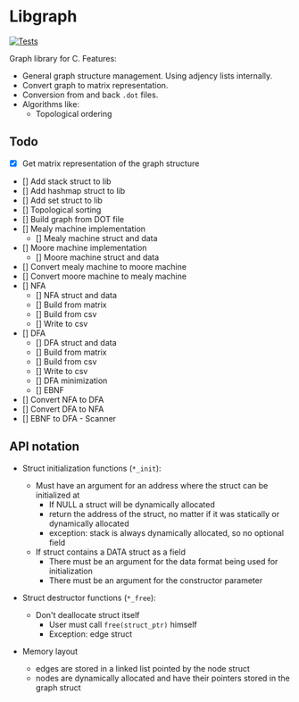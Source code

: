 # Libgraph

[![Tests](https://github.com/asimos-bot/libgraph/workflows/Tests/badge.svg)](https://github.com/asimos-bot/libgraph/actions/workflows/main.yml)

Graph library for C. Features:

* General graph structure management. Using adjency lists internally.
* Convert graph to matrix representation.
* Conversion from and back `.dot` files.
* Algorithms like:
  * Topological ordering

## Todo

- [x] Get matrix representation of the graph structure
- [] Add stack struct to lib
- [] Add hashmap struct to lib
- [] Add set struct to lib
- [] Topological sorting
- [] Build graph from DOT file
- [] Mealy machine implementation
  - [] Mealy machine struct and data
- [] Moore machine implementation
  - [] Moore machine struct and data
- [] Convert mealy machine to moore machine
- [] Convert moore machine to mealy machine
- [] NFA
  - [] NFA struct and data
  - [] Build from matrix
  - [] Build from csv
  - [] Write to csv
- [] DFA
  - [] DFA struct and data
  - [] Build from matrix
  - [] Build from csv
  - [] Write to csv
  - [] DFA minimization
  - [] EBNF 
- [] Convert NFA to DFA
- [] Convert DFA to NFA
- [] EBNF to DFA - Scanner

## API notation

* Struct initialization functions (`*_init`):
  * Must have an argument for an address where the struct can be initialized at
    * If NULL a struct will be dynamically allocated
    * return the address of the struct, no matter if it was statically or dynamically allocated
    * exception: stack is always dynamically allocated, so no optional field
  * If struct contains a DATA struct as a field
    * There must be an argument for the data format being used for initialization
    * There must be an argument for the constructor parameter

* Struct destructor functions (`*_free`):
  * Don't deallocate struct itself
    * User must call `free(struct_ptr)` himself
    * Exception: edge struct

* Memory layout
  * edges are stored in a linked list pointed by the node struct
  * nodes are dynamically allocated and have their pointers stored in the graph struct
